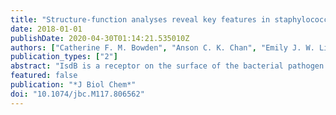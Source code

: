 ```yaml
---
title: "Structure-function analyses reveal key features in staphylococcus aureus isdb-associated unfolding of the heme-binding pocket of human hemoglobin"
date: 2018-01-01
publishDate: 2020-04-30T01:14:21.535010Z
authors: ["Catherine F. M. Bowden", "Anson C. K. Chan", "Emily J. W. Li", "Angele L. Arrieta", "Lindsay D. Eltis", "Michael E. P. Murphy"]
publication_types: ["2"]
abstract: "IsdB is a receptor on the surface of the bacterial pathogen Staphylococcus aureus that exts. heme from Hb to enable growth on Hb as a sole iron source. IsdB is critically important both for in vitro growth on Hb and in infection models and is also highly up-regulated in blood, serum, and tissue infection models, indicating a key role of this receptor in bacterial virulence. However, structural information for IsdB is limited. We present here a crystal structure of a complex between human Hb and IsdB. In this complex, the α subunits of Hb are refolded with the heme displaced to the interface with IsdB. We also observe that atypical residues of Hb, His58 and His89 of αHb, coordinate to the heme iron, which is poised for transfer into the heme-binding pocket of IsdB. Moreover, the porphyrin ring interacts with IsdB residues Tyr440 and Tyr444. Previously, Tyr440 was obsd. to coordinate heme iron in an IsdB·heme complex structure. A Y440F/Y444F IsdB variant we produced was defective in heme transfer yet formed a stable complex with Hb (Kd = 6 ± 2 μm) in soln. with spectroscopic features of the bis-His species obsd. in the crystal structure. Haptoglobin binds to a distinct site on Hb to inhibit heme transfer to IsdB and growth of S. aureus, and a ternary complex of IsdB·Hb·Hp was obsd. We propose a model for IsdB heme transfer from Hb that involves unfolding of Hb and heme iron ligand exchange. [on SciFinder(R)]"
featured: false
publication: "*J Biol Chem*"
doi: "10.1074/jbc.M117.806562"
---
```


